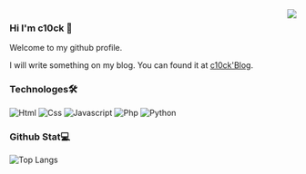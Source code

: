 <img align="right" src="https://github-readme-stats.vercel.app/api?username=c10ck-p&show_icons=true&icon_color=CE1D2D&text_color=718096&bg_color=ffffff&hide_title=true" />

### Hi I'm c10ck 👋
Welcome to my github profile.

I will write something on my blog. You can found it at [c10ck'Blog](https://c10ck.github.io).  
### Technologes🛠
![Html](https://img.shields.io/badge/Html-orange?style=flat-square&logo=html5&logoColor=white) ![Css](https://img.shields.io/badge/Css-yellow?style=flat-square&logo=css3&logoColor=white) ![Javascript](https://img.shields.io/badge/Javascript-yellow?style=flat-square&logo=javascript&logoColor=white) ![Php](https://img.shields.io/badge/Php-purple?style=flat-square&logo=php&logoColor=white) ![Python](https://img.shields.io/badge/Python-green?style=flat-square&logo=python&logoColor=white)
### Github Stat💻
![Top Langs](https://github-readme-stats-seven-psi-74.vercel.app/api/top-langs/?username=c10ck-p&count_private=true)
